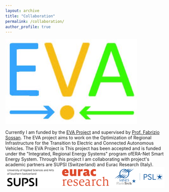 ```yaml
---
layout: archive
title: "Collaboration"
permalink: /collaboration/ 
author_profile: true
---
```


![Alt Text](https://github.com/BiswarupM/BiswarupM.github.io/blob/master/images/cropped-EVA_logo.jpg)  

Currently I am funded by the [EVA Project](https://evaproject.eu/) and supervised by [Prof. Fabrizio Sossan](https://cv.archives-ouvertes.fr/fabrizio-sossan). The EVA project aims to work on the Optimization of Regional Infrastructure for the Transition to Electric and Connected Autonomous Vehicles. The EVA Project is  This project has been accepted and is funded under the "Integrated, Regional Energy Systems" program ofERA-Net Smart Energy System. Through Ihis project I am collaborating with  project's academic partners are SUPSI (Switzerland) and Eurac Research (Italy).
![Alt Text](https://github.com/BiswarupM/BiswarupM.github.io/blob/master/images/EVA_Partners2.png)
